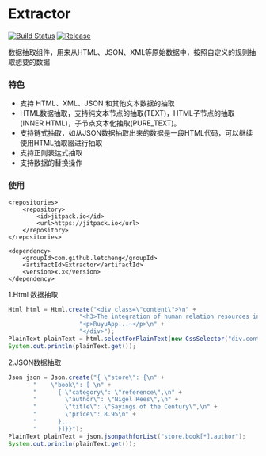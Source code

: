 # Extractor

[![Build Status](https://travis-ci.org/letcheng/extractor.svg?branch=master)](https://travis-ci.org/letcheng/extractor)
[![Release](https://jitpack.io/v/letcheng/Extractor.svg)](https://jitpack.io/#letcheng/Extractor)

数据抽取组件，用来从HTML、JSON、XML等原始数据中，按照自定义的规则抽取想要的数据

### 特色

* 支持 HTML、XML、JSON 和其他文本数据的抽取
* HTML数据抽取，支持纯文本节点的抽取(TEXT)，HTML子节点的抽取(INNER HTML)，子节点文本化抽取(PURE_TEXT)。
* 支持链式抽取，如从JSON数据抽取出来的数据是一段HTML代码，可以继续使用HTML抽取器进行抽取
* 支持正则表达式抽取
* 支持数据的替换操作

### 使用

```
<repositories>
    <repository>
        <id>jitpack.io</id>
        <url>https://jitpack.io</url>
    </repository>
</repositories>
```

```
<dependency>
    <groupId>com.github.letcheng</groupId>
    <artifactId>Extractor</artifactId>
    <version>x.x</version>
</dependency>
```


1.Html 数据抽取

```java
Html html = Html.create("<div class=\"content\">\n" +
                    "<h3>The integration of human relation resources in all directions</h3>\n" +
                    "<p>RuyuApp...~</p>\n" +
                    "</div>");
PlainText plainText = html.selectForPlainText(new CssSelector("div.content>h3", ValueType.TEXT));
System.out.println(plainText.get());
```

2.JSON数据抽取

```java
Json json = Json.create("{ \"store\": {\n" +
       "    \"book\": [ \n" +
       "      { \"category\": \"reference\",\n" +
       "        \"author\": \"Nigel Rees\",\n" +
       "        \"title\": \"Sayings of the Century\",\n" +
       "        \"price\": 8.95\n" +
       "      },...
       "      }]}}");
PlainText plainText = json.jsonpathforList("store.book[*].author");
System.out.println(plainText.get());
```
